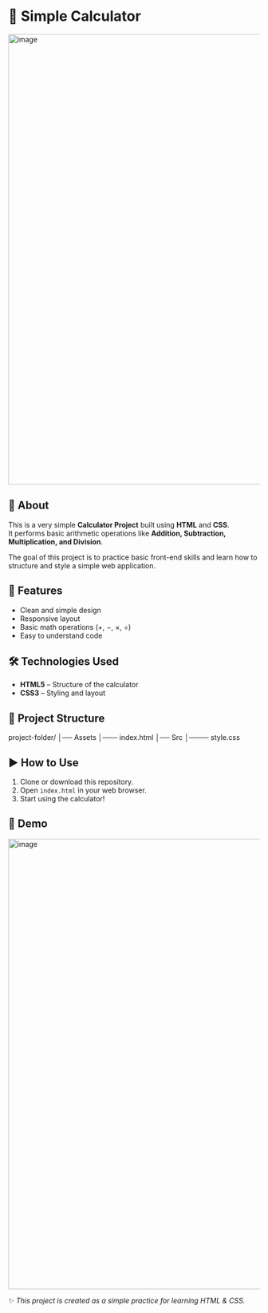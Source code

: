 
# 🧮 Simple Calculator

<img width="1336" height="903" alt="image" src="https://github.com/user-attachments/assets/97ce7f85-7ab9-4c5b-9db5-217af61dc663" />

## 📖 About
This is a very simple **Calculator Project** built using **HTML** and **CSS**.  
It performs basic arithmetic operations like **Addition, Subtraction, Multiplication, and Division**.

The goal of this project is to practice basic front-end skills and learn how to structure and style a simple web application.

## 🚀 Features
- Clean and simple design  
- Responsive layout  
- Basic math operations (+, −, ×, ÷)  
- Easy to understand code  

## 🛠️ Technologies Used
- **HTML5** – Structure of the calculator  
- **CSS3** – Styling and layout  

## 📂 Project Structure
project-folder/
│── Assets
│─── index.html
│── Src
│──── style.css

## ▶️ How to Use
1. Clone or download this repository.  
2. Open `index.html` in your web browser.  
3. Start using the calculator!  

## 📸 Demo
<img width="1336" height="903" alt="image" src="https://github.com/user-attachments/assets/97ce7f85-7ab9-4c5b-9db5-217af61dc663" />

✨ *This project is created as a simple practice for learning HTML & CSS.*

